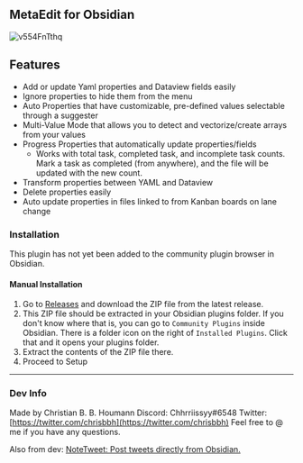 ## MetaEdit for Obsidian

![v554FnTthq](https://user-images.githubusercontent.com/29108628/118363633-9933de80-b595-11eb-9603-31a3be0e0ccc.gif)

## Features
- Add or update Yaml properties and Dataview fields easily
- Ignore properties to hide them from the menu
- Auto Properties that have customizable, pre-defined values selectable through a suggester
- Multi-Value Mode that allows you to detect and vectorize/create arrays from your values
- Progress Properties that automatically update properties/fields
  - Works with total task, completed task, and incomplete task counts. Mark a task as completed (from anywhere), and the file will be updated with the new count.
- Transform properties between YAML and Dataview
- Delete properties easily
- Auto update properties in files linked to from Kanban boards on lane change

### Installation
This plugin has not yet been added to the community plugin browser in Obsidian.

#### Manual Installation
1. Go to [Releases](https://github.com/chhoumann/MetaEdit/releases) and download the ZIP file from the latest release.
2. This ZIP file should be extracted in your Obsidian plugins folder. If you don't know where that is, you can go to `Community Plugins` inside Obsidian. There is a folder icon on the right of `Installed Plugins`. Click that and it opens your plugins folder.
3. Extract the contents of the ZIP file there.
4. Proceed to Setup


---
### Dev Info
Made by Christian B. B. Houmann
Discord: Chhrriissyy#6548
Twitter: [https://twitter.com/chrisbbh](https://twitter.com/chrisbbh)
Feel free to @ me if you have any questions.


Also from dev: [NoteTweet: Post tweets directly from Obsidian.](https://github.com/chhoumann/notetweet_obsidian)
